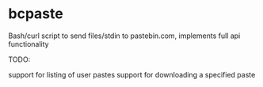 bcpaste
=======

Bash/curl script to send files/stdin to pastebin.com, implements full api functionality

TODO:

support for listing of user pastes
support for downloading a specified paste


